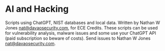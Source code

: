 # AI and Hacking
Scripts using ChatGPT, NIST databases and local data. Written by Nathan W Jones nat@davaosecurity.com, for ECE Credits. These scripts can be used for vulnerability analysis, malware issues and some use your ChatGPT API (paid subscription so beware of costs). Send issues to Nathan W Jones nat@davaosecurity.com.
